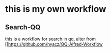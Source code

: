 # this is my own workflow
## Search-QQ
this is a workflow for search in qq.
alter from []<https://github.com/hyacz/QQ-Alfred-Workflow>


